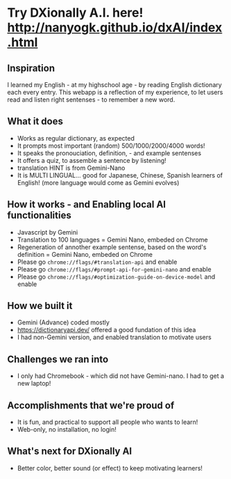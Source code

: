# Try DXionally A.I. here! http://nanyogk.github.io/dxAI/index.html

## Inspiration
I learned my English - at my highschool age - by reading English dictionary each every entry.
This webapp is a reflection of my experience, to let users read and listen right sentenses - to remember a new word.

## What it does
- Works as regular dictionary, as expected
- It prompts most important (random) 500/1000/2000/4000 words!
- It speaks the pronouciation, definition, - and example sentenses
- It offers a quiz, to assemble a sentence by listening!
- translation HINT is from Gemini-Nano
- It is MULTI LINGUAL... good for Japanese, Chinese, Spanish learners of English! (more language would come as Gemini evolves)

## How it works - and Enabling local AI functionalities
- Javascript by Gemini
- Translation to 100 languages = Gemini Nano, embeded on Chrome
- Regeneration of annother example sentense, based on the word's definition = Gemini Nano, embeded on Chrome
- Please go `chrome://flags/#translation-api` and enable
- Please go `chrome://flags/#prompt-api-for-gemini-nano` and enable
- Please go `chrome://flags/#optimization-guide-on-device-model` and enable

## How we built it
- Gemini (Advance) coded mostly 
- https://dictionaryapi.dev/ offered a good fundation of this idea
- I had non-Gemini version, and enabled translation to motivate users

## Challenges we ran into
- I only had Chromebook - which did not have Gemini-nano. I had to get a new laptop!

## Accomplishments that we're proud of
- It is fun, and practical to support all people who wants to learn!
- Web-only, no installation, no login!

## What's next for DXionally AI
- Better color, better sound (or effect) to keep motivating learners!

